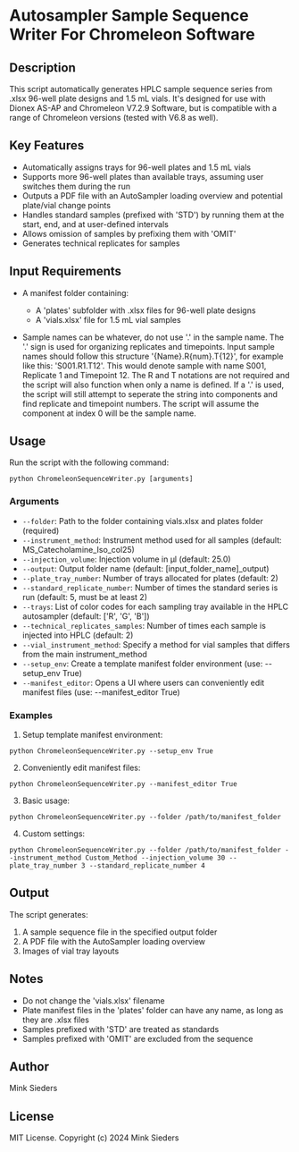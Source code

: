 # Autosampler Sample Sequence Writer For Chromeleon Software

## Description
This script automatically generates HPLC sample sequence series from .xlsx 96-well plate designs and 1.5 mL vials. It's designed for use with Dionex AS-AP and Chromeleon V7.2.9 Software, but is compatible with a range of Chromeleon versions (tested with V6.8 as well).

## Key Features
- Automatically assigns trays for 96-well plates and 1.5 mL vials
- Supports more 96-well plates than available trays, assuming user switches them during the run
- Outputs a PDF file with an AutoSampler loading overview and potential plate/vial change points
- Handles standard samples (prefixed with 'STD') by running them at the start, end, and at user-defined intervals
- Allows omission of samples by prefixing them with 'OMIT'
- Generates technical replicates for samples

## Input Requirements
- A manifest folder containing:
  - A 'plates' subfolder with .xlsx files for 96-well plate designs
  - A 'vials.xlsx' file for 1.5 mL vial samples

- Sample names can be whatever, do not use '.' in the sample name. The '.' sign is used for organizing 
replicates and timepoints. Input sample names should follow this structure '{Name}.R{num}.T{12}', 
for example like this: 'S001.R1.T12'. This would denote sample with name S001, Replicate 1 and Timepoint 12. 
The R and T notations are not required and the script will also function when only a name is defined.
If a '.' is used, the script will still attempt to seperate the string into components and find replicate
and timepoint numbers. The script will assume the component at index 0 will be the sample name. 

## Usage
Run the script with the following command:

`python ChromeleonSequenceWriter.py [arguments]`

### Arguments
- `--folder`: Path to the folder containing vials.xlsx and plates folder (required)
- `--instrument_method`: Instrument method used for all samples (default: MS_Catecholamine_Iso_col25)
- `--injection_volume`: Injection volume in µl (default: 25.0)
- `--output`: Output folder name (default: [input_folder_name]_output)
- `--plate_tray_number`: Number of trays allocated for plates (default: 2)
- `--standard_replicate_number`: Number of times the standard series is run (default: 5, must be at least 2)
- `--trays`: List of color codes for each sampling tray available in the HPLC autosampler (default: ['R', 'G', 'B'])
- `--technical_replicates_samples`: Number of times each sample is injected into HPLC (default: 2)
- `--vial_instrument_method`: Specify a method for vial samples that differs from the main instrument_method
- `--setup_env`: Create a template manifest folder environment (use: --setup_env True)
- `--manifest_editor`: Opens a UI where users can conveniently edit manifest files (use: --manifest_editor True)

### Examples

1. Setup template manifest environment:

`python ChromeleonSequenceWriter.py --setup_env True`

2. Conveniently edit manifest files:

`python ChromeleonSequenceWriter.py --manifest_editor True`

3. Basic usage:

`python ChromeleonSequenceWriter.py --folder /path/to/manifest_folder`

4. Custom settings:

`python ChromeleonSequenceWriter.py --folder /path/to/manifest_folder --instrument_method Custom_Method --injection_volume 30 --plate_tray_number 3 --standard_replicate_number 4`


## Output
The script generates:
1. A sample sequence file in the specified output folder
2. A PDF file with the AutoSampler loading overview
3. Images of vial tray layouts

## Notes
- Do not change the 'vials.xlsx' filename
- Plate manifest files in the 'plates' folder can have any name, as long as they are .xlsx files
- Samples prefixed with 'STD' are treated as standards
- Samples prefixed with 'OMIT' are excluded from the sequence

## Author
Mink Sieders

## License
MIT License. Copyright (c) 2024 Mink Sieders

